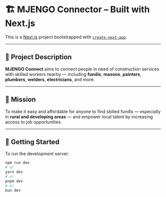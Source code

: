 # 🏗️ MJENGO Connector – Built with Next.js

This is a [Next.js](https://nextjs.org) project bootstrapped with [`create-next-app`](https://nextjs.org/docs/app/api-reference/cli/create-next-app).

---

## 📌 Project Description

**MJENGO Connect** aims to connect people in need of construction services with skilled workers nearby — including **fundis**, **masons**, **painters**, **plumbers**, **welders**, **electricians**, and more.

---

## 🎯 Mission

To make it easy and affordable for anyone to find skilled fundis — especially in **rural and developing areas** — and empower local talent by increasing access to job opportunities.

---

## 🚀 Getting Started

To run the development server:

```bash
npm run dev
# or
yarn dev
# or
pnpm dev
# or
bun dev
